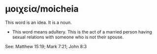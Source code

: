 # μοιχεία/moicheia
This word is an idea. It is a noun. 

* This word means adultery. This is the act of a married person having sexual relations with someone who is not their spouse. 

See: Matthew 15:19; Mark 7:21; John 8:3
